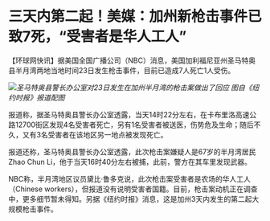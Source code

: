 # 三天内第二起！美媒：加州新枪击事件已致7死，“受害者是华人工人”

【环球网快讯】据美国全国广播公司（NBC）消息，美国加利福尼亚州圣马特奥县半月湾两地当地时间23日发生枪击事件，目前已造成7人死亡1人受伤。

![](https://inews.gtimg.com/newsapp_bt/0/15625158876/1000)_圣马特奥县警长办公室对23日发生在加州半月湾的枪击案做出了回应
图自《纽约时报》报道配图_

报道称，据圣马特奥县警长办公室透露，当天14时22分左右，在卡布里洛高速公路12700街区发现4名受害者死亡，另有1名受害者被送医，伤势危及生命；随后不久，又有3名受害者在该地区另一地点被发现死亡。

报道还称，圣马特奥县警长办公室透露，此次枪击案嫌疑人是67岁的半月湾居民Zhao Chun Li，他于当天16时40分左右被捕，此前，警方在其车里发现武器。

NBC称，半月湾地区议员黛比·鲁多克说，此次枪击案受害者是农场的华人工人（Chinese
workers），但报道没有说明受害者国籍。目前，枪击案动机正在调查中，更多细节暂未得知。另据《纽约时报》消息，这是加州3天内发生的第二起大规模枪击事件。

